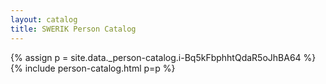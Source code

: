 ```yaml
---
layout: catalog
title: SWERIK Person Catalog
---
```

{% assign p = site.data._person-catalog.i-Bq5kFbphhtQdaR5oJhBA64 %}
{% include person-catalog.html p=p %}

